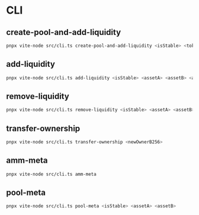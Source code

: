 # CLI

## create-pool-and-add-liquidity

```bash
pnpx vite-node src/cli.ts create-pool-and-add-liquidity <isStable> <token0Contract> <token0SubId> <token1Contract> <token1SubId> <amountA> <amountB>
```

## add-liquidity

```bash
pnpx vite-node src/cli.ts add-liquidity <isStable> <assetA> <assetB> <amountA> <amountB>
```

## remove-liquidity

```bash
pnpx vite-node src/cli.ts remove-liquidity <isStable> <assetA> <assetB> <liquidity>
```

## transfer-ownership

```bash
pnpx vite-node src/cli.ts transfer-ownership <newOwnerB256>
```

## amm-meta

```bash
pnpx vite-node src/cli.ts amm-meta
```

## pool-meta

```bash
pnpx vite-node src/cli.ts pool-meta <isStable> <assetA> <assetB>
```
